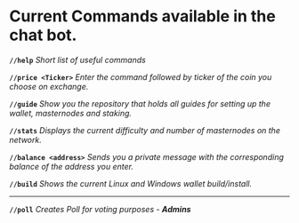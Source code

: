 # Current Commands available in the chat bot.
    
**`//help`** *Short list of useful commands*

**`//price <Ticker>`** *Enter the command followed by ticker of the coin you choose on exchange.*
 
**`//guide`** *Show you the repository that holds all guides for setting up the wallet, masternodes and staking.*

**`//stats`** *Displays the current difficulty and number of masternodes on the network.*

**`//balance <address>`** *Sends you a private message with the corresponding balance of the address you enter.*

**`//build`** *Shows the current Linux and Windows wallet build/install.*

-----
**`//poll`** *Creates Poll for voting purposes - **Admins***
